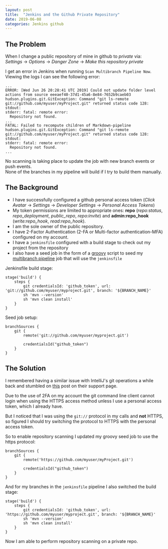 ```yaml
---
layout: post
title:  "Jenkins and the Github Private Repository"
date: 2019-06-08
categories: Jenkins github
--- 
```


## The Problem
When I change a public repository of mine in github to *private* via:  
_Settings_ -> _Options_ -> _Danger Zone_ -> _Make this repository private_  

I get an error in Jenkins when running `Scan Multibranch Pipeline Now`.  
Viewing the logs I can see the following error:
```
...
ERROR: [Wed Jun 26 20:28:41 UTC 2019] Could not update folder level actions from source eeeaef40-37d1-45a6-8e84-7652b9caeb03
hudson.plugins.git.GitException: Command "git ls-remote git://github.com/myuser/myProject.git" returned status code 128:
stdout: 
stderr: fatal: remote error: 
  Repository not found.
...
FATAL: Failed to recompute children of Markdown-pipeline
hudson.plugins.git.GitException: Command "git ls-remote git://github.com/myuser/myProject.git" returned status code 128:
stdout: 
stderr: fatal: remote error: 
  Repository not found.
...
```
No scanning is taking place to update the job with new branch events or push events.  
None of the branches in my pipeline will build if I try to build them manually.  

## The Background
* I have successfully configured a github personal access token (_Click Avatar_ -> _Settings_ -> _Developer Settings_ -> _Personal Access Tokens_)
* My token permissions are limited to appropriate ones: **repo** (_repo:status_, _repo_deployment_, _public_repo_, _repo:invite_) and **admin:repo_hook** (_write:repo_hook_, _read:repo_hook_). 
* I am the sole owner of the public repository.
* I have 2-Factor Authentication (2-FA or Multi-factor authentication-MFA) configured on my account.
* I have a `jenkinsfile` configured with a build stage to check out my project from the repository
* I also have a seed job in the form of a [groovy](https://groovy-lang.org/) script to seed my [multibranch pipeline](https://jenkins.io/doc/tutorials/build-a-multibranch-pipeline-project/) job that will use the `jenkinsfile`  

Jenkinsfile build stage:
```
stage('build') {
    steps {
        git credentialsId: 'github_token', url: 'git://github.com/myuser/myproject.git', branch: '${BRANCH_NAME}'
        sh 'mvn --version'
        sh 'mvn clean install'
    }
}
```
Seed job setup:   
```
branchSources {
    git {
        remote('git://github.com/myuser/myproject.git')

        credentialsId("github_token")
    }
}
```  

## The Solution
I remembered having a similar issue with IntelliJ's git operations a while back and stumbled on [this](https://intellij-support.jetbrains.com/hc/en-us/articles/206537004-How-to-access-GIT-remote-repositories-with-2-factor-authentication) post on their support page.  

Due to the use of 2FA on my account the git command line client cannot login when using the HTTPS access method unless I use a personal access token, which I already have.  

But I noticed that I was using the `git://` protocol in my calls and **not** HTTPS, so figured I should try switching the protocol to HTTPS with the personal access token.  

So to enable repository scanning I updated my groovy seed job to use the https protocol:
```
branchSources {
    git {
        remote('https://github.com/myuser/myProject.git')

        credentialsId("github_token")
    }
}
```
And for my branches in the `jenkinsfile` pipeline I also switched the build stage:
```
stage('build') {
    steps {
        git credentialsId: 'github_token', url: 'https://github.com/myuser/myproject.git', branch: '${BRANCH_NAME}'
        sh 'mvn --version'
        sh 'mvn clean install'
    }
}
```

Now I am able to perform repository scanning on a private repo.